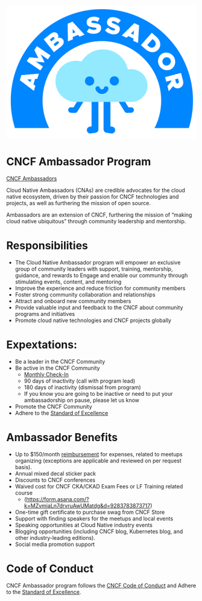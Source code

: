 <img alt="CNCF Ambassador" src="https://raw.githubusercontent.com/cncf/artwork/master/other/ambassador/icon/color/cncf-ambassador-icon-color.png" width="600px">

# CNCF Ambassador Program 
[CNCF Ambassadors](https://www.cncf.io/people/ambassadors/)

Cloud Native Ambassadors (CNAs) are credible advocates for the cloud native ecosystem, driven by their passion for CNCF technologies and projects, as well as furthering the mission of open source.

Ambassadors are an extension of CNCF, furthering the mission of “making cloud native ubiquitous” through community leadership and mentorship.

# Responsibilities
- The Cloud Native Ambassador program will empower an exclusive group of community leaders with support, training, mentorship, guidance, and rewards to Engage and enable our community through stimulating events, content, and mentoring
- Improve the experience and reduce friction for community members
- Foster strong community collaboration and relationships
- Attract and onboard new community members
- Provide valuable input and feedback to the CNCF about community programs and initiatives
- Promote cloud native technologies and CNCF projects globally

# Expextations:
- Be a leader in the CNCF Community
- Be active in the CNCF Community
  - [Monthly Check-In](https://form.asana.com/?k=5ppHO7iTxPS014O13BcdhQ&d=9283783873717)
  - 90 days of inactivity (call with program lead) 
  - 180 days of inactivity (dismissal from program)
  - If you know you are going to be inactive or need to put your ambassadorship on pause, please let us know
- Promote the CNCF Community
- Adhere to the [Standard of Excellence](https://www.cncf.io/people/ambassadors/program-standards/)

# Ambassador Benefits
- Up to $150/month [reimbursement](https://github.com/cncf/ambassadors/blob/main/2.0/Reimbursements_Meetup.md) for expenses, related to meetups organizing (exceptions are applicable and reviewed on per request basis).
- Annual mixed decal sticker pack 
- Discounts to CNCF conferences
- Waived cost for CNCF CKA/CKAD Exam Fees or LF Training related course
  - (https://form.asana.com/?k=MZvmiaLn7drvruAwUMatdg&d=9283783873717)
- One-time gift certificate to purchase swag from CNCF Store 
- Support with finding speakers for the meetups and local events
- Speaking opportunities at Cloud Native industry events
- Blogging opportunities (including CNCF blog, Kubernetes blog, and other industry-leading editions).
- Social media promotion support

# Code of Conduct
CNCF Ambassador program follows the [CNCF Code of Conduct](https://www.cncf.io/conduct/) and Adhere to the [Standard of Excellence](https://www.cncf.io/people/ambassadors/program-standards/).
